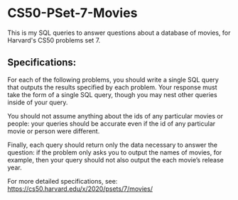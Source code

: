 # CS50-PSet-7-Movies

This is my SQL queries to answer questions about a database of movies, for Harvard's CS50 problems set 7.

## Specifications:

For each of the following problems, you should write a single SQL query that outputs the results specified by each problem. Your response must take the form of a single SQL query, though you may nest other queries inside of your query. 

You should not assume anything about the ids of any particular movies or people: your queries should be accurate even if the id of any particular movie or person were different. 

Finally, each query should return only the data necessary to answer the question: if the problem only asks you to output the names of movies, for example, then your query should not also output the each movie’s release year.

For more detailed specifications, see: 
https://cs50.harvard.edu/x/2020/psets/7/movies/